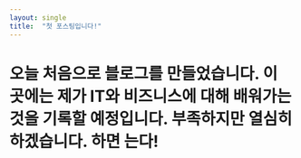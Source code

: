 ```yaml
---
layout: single
title:  "첫 포스팅입니다!"
---
```


# 오늘 처음으로 블로그를 만들었습니다. 이 곳에는 제가 IT와 비즈니스에 대해 배워가는 것을 기록할 예정입니다. 부족하지만 열심히 하겠습니다. 하면 는다!
